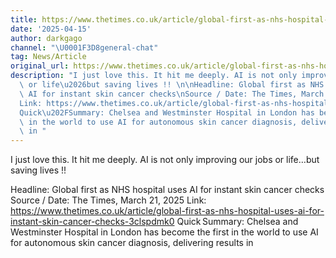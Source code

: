 ```yaml
---
title: https://www.thetimes.co.uk/article/global-first-as-nhs-hospital-uses-ai-for-instant-skin-cancer-checks-3clspdmk0
date: '2025-04-15'
author: darkgago
channel: "\U0001F3D8general-chat"
tag: News/Article
original_url: https://www.thetimes.co.uk/article/global-first-as-nhs-hospital-uses-ai-for-instant-skin-cancer-checks-3clspdmk0
description: "I just love this. It hit me deeply. AI is not only improving our jobs\
  \ or life\u2026but saving lives !! \n\nHeadline: Global first as NHS hospital uses\
  \ AI for instant skin cancer checks\nSource / Date: The Times, March 21, 2025\n\
  Link: https://www.thetimes.co.uk/article/global-first-as-nhs-hospital-uses-ai-for-instant-skin-cancer-checks-3clspdmk0\n\
  Quick\u202FSummary: Chelsea and Westminster Hospital in London has become the first\
  \ in the world to use AI for autonomous skin cancer diagnosis, delivering results\
  \ in "
---
```


I just love this. It hit me deeply. AI is not only improving our jobs or life…but saving lives !! 

Headline: Global first as NHS hospital uses AI for instant skin cancer checks
Source / Date: The Times, March 21, 2025
Link: https://www.thetimes.co.uk/article/global-first-as-nhs-hospital-uses-ai-for-instant-skin-cancer-checks-3clspdmk0
Quick Summary: Chelsea and Westminster Hospital in London has become the first in the world to use AI for autonomous skin cancer diagnosis, delivering results in 